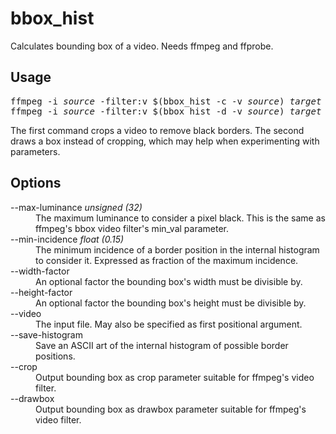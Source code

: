 # bbox_hist
Calculates bounding box of a video. Needs ffmpeg and ffprobe.

## Usage
<pre>
ffmpeg -i <i>source</i> -filter:v $(bbox_hist -c -v <i>source</i>) <i>target</i>
ffmpeg -i <i>source</i> -filter:v $(bbox_hist -d -v <i>source</i>) <i>target</i>
</pre>
The first command crops a video to remove black borders. The second
draws a box instead of cropping, which may help when experimenting
with parameters.

## Options
<dl><dt>--max-luminance <i>unsigned (32)</i></dt>
<dd>The maximum luminance to consider a pixel black. This is the same as ffmpeg's
bbox video filter's min_val parameter.</dd>

<dt>--min-incidence <i>float (0.15)</i></dt>
<dd>The minimum incidence of a border position in the internal histogram to consider it.
Expressed as fraction of the maximum incidence.</dd>

<dt>--width-factor</dt>
<dd>An optional factor the bounding box's width must be divisible by.</dd>

<dt>--height-factor</dt>
<dd>An optional factor the bounding box's height must be divisible by.</dd>

<dt>--video</dt>
<dd>The input file. May also be specified as first positional argument.</dd>

<dt>--save-histogram</dt>
<dd>Save an ASCII art of the internal histogram of possible border positions.</dd>

<dt>--crop</dt>
<dd>Output bounding box as crop parameter suitable for ffmpeg's video filter.</dd>

<dt>--drawbox</dt>
<dd>Output bounding box as drawbox parameter suitable for ffmpeg's video filter.</dd></dl>
